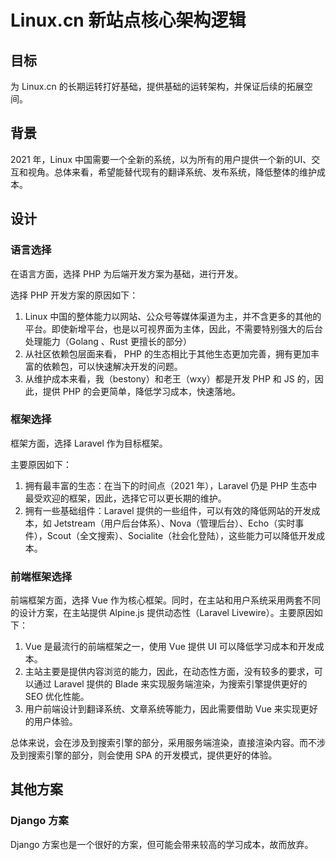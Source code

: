 # Linux.cn 新站点核心架构逻辑

## 目标

为 Linux.cn 的长期运转打好基础，提供基础的运转架构，并保证后续的拓展空间。

## 背景

2021 年，Linux 中国需要一个全新的系统，以为所有的用户提供一个新的UI、交互和视角。总体来看，希望能替代现有的翻译系统、发布系统，降低整体的维护成本。

## 设计

### 语言选择

在语言方面，选择 PHP 为后端开发方案为基础，进行开发。

选择 PHP 开发方案的原因如下：

1. Linux 中国的整体能力以网站、公众号等媒体渠道为主，并不含更多的其他的平台。即使新增平台，也是以可视界面为主体，因此，不需要特别强大的后台处理能力（Golang 、Rust 更擅长的部分）
2. 从社区依赖包层面来看， PHP 的生态相比于其他生态更加完善，拥有更加丰富的依赖包，可以快速解决开发的问题。
3. 从维护成本来看，我（bestony）和老王（wxy）都是开发 PHP 和 JS 的，因此，提供 PHP 的会更简单，降低学习成本，快速落地。

### 框架选择

框架方面，选择 Laravel 作为目标框架。

主要原因如下：

1. 拥有最丰富的生态：在当下的时间点（2021 年），Laravel 仍是 PHP 生态中最受欢迎的框架，因此，选择它可以更长期的维护。
2. 拥有一些基础组件：Laravel 提供的一些组件，可以有效的降低网站的开发成本，如 Jetstream（用户后台体系）、Nova（管理后台）、Echo（实时事件），Scout（全文搜索）、Socialite（社会化登陆），这些能力可以降低开发成本。

### 前端框架选择

前端框架方面，选择 Vue 作为核心框架。同时，在主站和用户系统采用两套不同的设计方案，在主站提供 Alpine.js 提供动态性（Laravel Livewire）。主要原因如下：

1. Vue 是最流行的前端框架之一，使用 Vue 提供 UI 可以降低学习成本和开发成本。
2. 主站主要是提供内容浏览的能力，因此，在动态性方面，没有较多的要求，可以通过 Laravel 提供的 Blade 来实现服务端渲染，为搜索引擎提供更好的 SEO 优化性能。
3. 用户前端设计到翻译系统、文章系统等能力，因此需要借助 Vue 来实现更好的用户体验。

总体来说，会在涉及到搜索引擎的部分，采用服务端渲染，直接渲染内容。而不涉及到搜索引擎的部分，则会使用 SPA 的开发模式，提供更好的体验。


## 其他方案

### Django 方案
Django 方案也是一个很好的方案，但可能会带来较高的学习成本，故而放弃。
